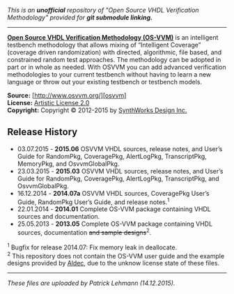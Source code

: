 *This is an* ***unofficial*** *repository of "Open Source VHDL Verification Methodology" provided for* ***git submodule linking.***

------
[**Open Source VHDL Verification Methodology (OS-VVM)**][osvvm] is an intelligent testbench methodology that allows mixing of “Intelligent Coverage” (coverage driven randomization) with directed, algorithmic, file based, and constrained random test approaches. The methodology can be adopted in part or in whole as needed. With OSVVM you can add advanced verification methodologies to your current testbench without having to learn a new language or throw out your existing testbench or testbench models.

**Source:**     [http://www.osvvm.org/][osvvm]  
**License:**	[Artistic License 2.0][PAL2.0]  
**Copyright:**	Copyright © 2012-2015 by [SynthWorks Design Inc.](http://www.synthworks.com/)

## Release History

 - 03.07.2015 - **2015.06** OSVVM VHDL sources, release notes, and User’s Guide for RandomPkg, CoveragePkg, AlertLogPkg, TranscriptPkg, MemoryPkg, and OsvvmGlobalPkg.
 - 23.03.2015 - **2015.03** OSVVM VHDL sources, release notes, and User’s Guide for RandomPkg, CoveragePkg, AlertLogPkg, TranscriptPkg, and OsvvmGlobalPkg.
 - 16.12.2014 - **2014.07a** OSVVM VHDL sources, CoveragePkg User’s Guide, RandomPkg User’s Guide, and release notes.<sup>1</sup>
 - 22.01.2014 - **2014.01** Complete OS-VVM package containing VHDL sources and documentation.
 - 25.05.2013 - **2013.05** Complete OS-VVM package containing VHDL sources, documentation <s>and sample designs</s><sup>2</sup>.

<sup>1</sup> Bugfix for release 2014.07: Fix memory leak in deallocate.  
<sup>2</sup> This repository does not contain the OS-VVM user guide and the example designs provided by [Aldec][aldec], due to the unknow license state of these files.

------

*These files are uploaded by Patrick Lehmann (14.12.2015).*

 [osvvm]:   http://www.osvvm.org/
 [aldec]:   http://www.aldec.com/
 [PAL2.0]:	http://www.perlfoundation.org/artistic_license_2_0





